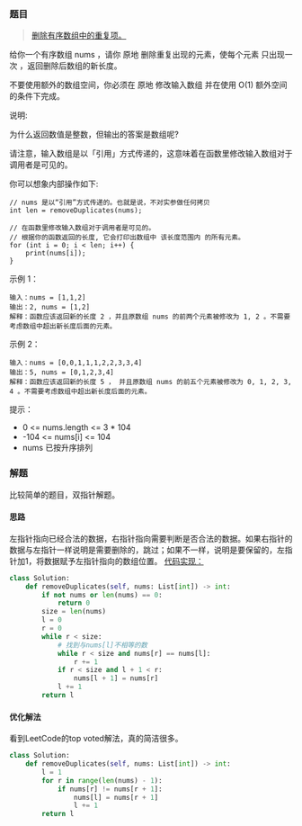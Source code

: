 ### 题目
> [删除有序数组中的重复项。](https://leetcode-cn.com/problems/remove-duplicates-from-sorted-array/description/)

给你一个有序数组 nums ，请你 原地 删除重复出现的元素，使每个元素 只出现一次 ，返回删除后数组的新长度。

不要使用额外的数组空间，你必须在 原地 修改输入数组 并在使用 O(1) 额外空间的条件下完成。


说明:

为什么返回数值是整数，但输出的答案是数组呢?

请注意，输入数组是以「引用」方式传递的，这意味着在函数里修改输入数组对于调用者是可见的。

你可以想象内部操作如下:
```
// nums 是以“引用”方式传递的。也就是说，不对实参做任何拷贝
int len = removeDuplicates(nums);

// 在函数里修改输入数组对于调用者是可见的。
// 根据你的函数返回的长度, 它会打印出数组中 该长度范围内 的所有元素。
for (int i = 0; i < len; i++) {
    print(nums[i]);
}
```
 
示例 1：
```
输入：nums = [1,1,2]
输出：2, nums = [1,2]
解释：函数应该返回新的长度 2 ，并且原数组 nums 的前两个元素被修改为 1, 2 。不需要考虑数组中超出新长度后面的元素。
```

示例 2：
```
输入：nums = [0,0,1,1,1,2,2,3,3,4]
输出：5, nums = [0,1,2,3,4]
解释：函数应该返回新的长度 5 ， 并且原数组 nums 的前五个元素被修改为 0, 1, 2, 3, 4 。不需要考虑数组中超出新长度后面的元素。
```

提示：
- 0 <= nums.length <= 3 * 104
- -104 <= nums[i] <= 104
- nums 已按升序排列

### 解题

比较简单的题目，双指针解题。

#### 思路
左指针指向已经合法的数据，右指针指向需要判断是否合法的数据。如果右指针的数据与左指针一样说明是需要删除的，跳过；如果不一样，说明是要保留的，左指针加1，将数据赋予左指针指向的数组位置。
[代码实现：](solution.py)
```python
class Solution:
    def removeDuplicates(self, nums: List[int]) -> int:
        if not nums or len(nums) == 0:
            return 0
        size = len(nums)
        l = 0
        r = 0
        while r < size:
            # 找到与nums[l]不相等的数
            while r < size and nums[r] == nums[l]:
                r += 1
            if r < size and l + 1 < r:
                nums[l + 1] = nums[r]
            l += 1
        return l
```

#### 优化解法
看到LeetCode的top voted解法，真的简洁很多。
```python
class Solution:
    def removeDuplicates(self, nums: List[int]) -> int:
        l = 1
        for r in range(len(nums) - 1):
            if nums[r] != nums[r + 1]:
                nums[l] = nums[r + 1]
                l += 1
        return l
```